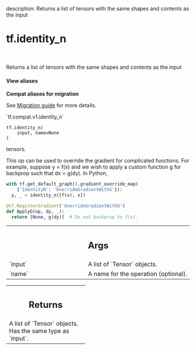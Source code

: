 description: Returns a list of tensors with the same shapes and contents as the input

<div itemscope itemtype="http://developers.google.com/ReferenceObject">
<meta itemprop="name" content="tf.identity_n" />
<meta itemprop="path" content="Stable" />
</div>

# tf.identity_n

<!-- Insert buttons and diff -->

<table class="tfo-notebook-buttons tfo-api nocontent" align="left">

</table>



Returns a list of tensors with the same shapes and contents as the input


<section class="expandable">
  <h4 class="showalways">View aliases</h4>
  <p>
<b>Compat aliases for migration</b>
<p>See
<a href="https://www.tensorflow.org/guide/migrate">Migration guide</a> for
more details.</p>
<p>`tf.compat.v1.identity_n`</p>
</p>
</section>

<pre class="devsite-click-to-copy prettyprint lang-py tfo-signature-link">
<code>tf.identity_n(
    input, name=None
)
</code></pre>



<!-- Placeholder for "Used in" -->


tensors.

This op can be used to override the gradient for complicated functions. For
example, suppose y = f(x) and we wish to apply a custom function g for backprop
such that dx = g(dy). In Python,

```python
with tf.get_default_graph().gradient_override_map(
    {'IdentityN': 'OverrideGradientWithG'}):
  y, _ = identity_n([f(x), x])

@tf.RegisterGradient('OverrideGradientWithG')
def ApplyG(op, dy, _):
  return [None, g(dy)]  # Do not backprop to f(x).
```

<!-- Tabular view -->
 <table class="responsive fixed orange">
<colgroup><col width="214px"><col></colgroup>
<tr><th colspan="2"><h2 class="add-link">Args</h2></th></tr>

<tr>
<td>
`input`<a id="input"></a>
</td>
<td>
A list of `Tensor` objects.
</td>
</tr><tr>
<td>
`name`<a id="name"></a>
</td>
<td>
A name for the operation (optional).
</td>
</tr>
</table>



<!-- Tabular view -->
 <table class="responsive fixed orange">
<colgroup><col width="214px"><col></colgroup>
<tr><th colspan="2"><h2 class="add-link">Returns</h2></th></tr>
<tr class="alt">
<td colspan="2">
A list of `Tensor` objects. Has the same type as `input`.
</td>
</tr>

</table>

